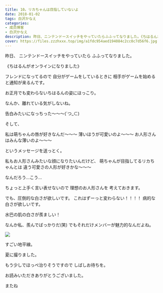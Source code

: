 ```yaml
---
title: 10。リカちゃんは目指していないよ
date: 2018-01-02
tags: 白沢かなえ
categories: 
- 成员博客
- 白沢かなえ
description: 昨日、ニンテンドースイッチをやっていたらふふってなりました。《ちはるんがオンラインになりました》フレンドになってるので自分がゲームをしているときに相手がゲームを...
cover: https://files.zzzhxxx.top/img/a1fdc954aed194084c2cc0c7d56f6.jpg 
---
```








昨日、
ニンテンドースイッチをやっていたら
ふふってなりました。



《ちはるんがオンラインになりました》



フレンドになってるので
自分がゲームをしているときに
相手がゲームを始めると通知が来るんです。

お正月でも変わらないちはるんの姿にほっこり。

なんか、離れている気がしないね。







告白みたいになっちった〜〜〜(´つ_⊂)


















そして、

私は萌ちゃんの唇が好きなんだ〜〜〜
薄いほうが可愛いのよ〜〜〜
お人形さんはみんな薄いのよ〜〜〜


というメッセージを送っとく。



私もお人形さんみたいな顔になりたいんだけど、
萌ちゃんが目指してるリカちゃんとは
違う可愛さの人形が好きかな〜〜〜



なんだろう…こう…


ちょっと上手く言い表せないので
理想のお人形さんを
考えておきます。




でも、圧倒的な白さが欲しいです。
これはずーっと変わらない！！！！
病的な白さが欲しいです。

水巴の肌の白さが羨ましい！



なんか私、羨んでばっかりだ(笑)
でもそれだけメンバーが魅力的なんだよね。







![](https://files.zzzhxxx.top/img/a1fdc954aed194084c2cc0c7d56f6.jpg)


すごい地平線。

夏に撮りました。









もう少しでほっぺ治りそうですので
しばしお待ちを。









お読みいただきありがとうございました。

またね


